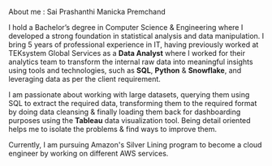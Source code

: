 About me : Sai Prashanthi Manicka Premchand

I hold a Bachelor’s degree in Computer Science & Engineering where I developed a strong foundation in statistical analysis and data manipulation.
I bring 5 years of professional experience in IT, having previously worked at TEKsystem Global Services as a **Data Analyst** where I worked for their analytics team to transform the internal raw data into meaningful insights using tools and technologies, such as **SQL**, **Python** & **Snowflake**, and leveraging data as per the client requirement.

I am passionate about working with large datasets, querying them using SQL to extract the required data, transforming them to the required format by doing data cleansing & finally loading them back for dashboarding purposes using the **Tableau** data visualization tool. 
Being detail oriented helps me to isolate the problems & find ways to improve them.

Currently, I am pursuing Amazon's Silver Lining program to become a cloud engineer by working on different AWS services.

